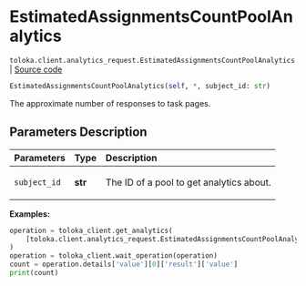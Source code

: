 # EstimatedAssignmentsCountPoolAnalytics
`toloka.client.analytics_request.EstimatedAssignmentsCountPoolAnalytics` | [Source code](https://github.com/Toloka/toloka-kit/blob/v1.2.2/src/client/analytics_request.py#L257)

```python
EstimatedAssignmentsCountPoolAnalytics(self, *, subject_id: str)
```

The approximate number of responses to task pages.

## Parameters Description

| Parameters | Type | Description |
| :----------| :----| :-----------|
`subject_id`|**str**|<p>The ID of a pool to get analytics about.</p>

**Examples:**


```python
operation = toloka_client.get_analytics(
    [toloka.client.analytics_request.EstimatedAssignmentsCountPoolAnalytics(subject_id='1084779')]
)
operation = toloka_client.wait_operation(operation)
count = operation.details['value'][0]['result']['value']
print(count)
```
